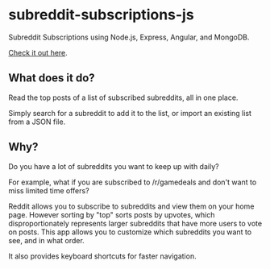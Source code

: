 # subreddit-subscriptions-js
Subreddit Subscriptions using Node.js, Express, Angular, and MongoDB.

[Check it out here](https://subreddit-subscriptions.herokuapp.com).

## What does it do?
Read the top posts of a list of subscribed subreddits, all in one place.

Simply search for a subreddit to add it to the list, or import an existing list from a JSON file.

## Why?
Do you have a lot of subreddits you want to keep up with daily?

For example, what if you are subscribed to /r/gamedeals and don't want to miss limited time offers?

Reddit allows you to subscribe to subreddits and view them on your home page.
However sorting by "top" sorts posts by upvotes, which disproportionately represents larger subreddits that have more users to vote on posts.
This app allows you to customize which subreddits you want to see, and in what order.

It also provides keyboard shortcuts for faster navigation.
